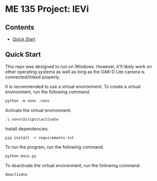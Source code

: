 # ME 135 Project: lEVi <!-- omit in toc -->

## Contents <!-- omit in toc -->

- [Quick Start](#quick-start)

## Quick Start

This repo was designed to run on Windows. However, it'll likely work on other operating systems as well as long as the OAK-D Lite camera is connected/linked properly.

It is recommended to use a virtual environment. To create a virtual environment, run the following command.

```powershell
python -m venv .venv
```

Activate the virtual environment.

```powershell
.\.venv\Scripts\activate
```

Install dependencies.

```powershell
pip install -r requirements.txt
```

To run the program, run the following command.

```powershell
python main.py
```

To deactivate the virtual environment, run the following command.

```powershell
deactivate
```
